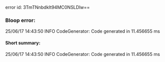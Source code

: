 error id: 3TmTNnbdkIt94MC0NSLDlw==
### Bloop error:

25/06/17 14:43:50 INFO CodeGenerator: Code generated in 11.456655 ms
#### Short summary: 

25/06/17 14:43:50 INFO CodeGenerator: Code generated in 11.456655 ms